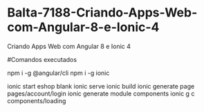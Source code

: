 # Balta-7188-Criando-Apps-Web-com-Angular-8-e-Ionic-4
Criando Apps Web com Angular 8 e Ionic 4

#Comandos executados

npm i -g @angular/cli
npm i -g ionic

ionic start eshop blank
ionic serve
ionic build
ionic generate page pages/account/login
ionic generate module components
ionic g c components/loading
